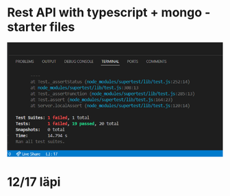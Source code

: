 # Rest API with typescript + mongo - starter files

![Tehtävä: Ohjelmointi - Viikko 2 - Mongoose](/kuvat/testitulos1.png)

# 12/17 läpi
